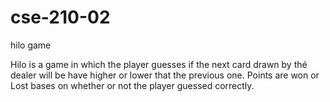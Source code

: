 # cse-210-02
hilo game


Hilo is a game in which the player guesses if the next card drawn by thé dealer will be have higher or lower that the previous one.
Points are won or Lost bases on whether or not the player guessed correctly.

